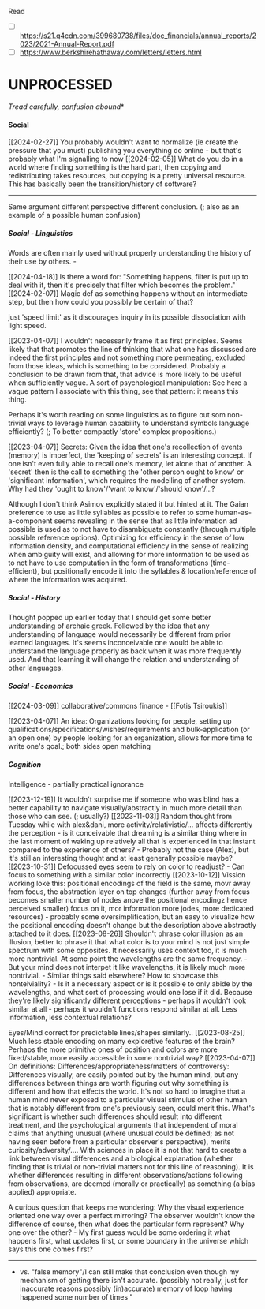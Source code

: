 

Read
- [ ] https://s21.q4cdn.com/399680738/files/doc_financials/annual_reports/2023/2021-Annual-Report.pdf
- [ ] https://www.berkshirehathaway.com/letters/letters.html

# UNPROCESSED
*Tread carefully, confusion abound**

#### Social
[[2024-02-27]]
You probably wouldn't want to normalize (ie create the pressure that you must) publishing you everything do online - but that's probably what I'm signalling to now
[[2024-02-05]]
What do you do in a world where finding something is the hard part, then copying and redistributing takes resources, but copying is a pretty universal resource. This has basically been the transition/history of software?

---
Same argument different perspective different conclusion. (; also as an example of a possible human confusion)

##### Social - Linguistics
Words are often mainly used without properly understanding the history of their use by others. - 

[[2024-04-18]]
Is there a word for: "Something happens, filter is put up to deal with it, then it's precisely that filter which becomes the problem."
[[2024-02-07]]
Magic def as something happens without an intermediate step, but then how could you possibly be certain of that?

just 'speed limit' as it discourages inquiry in its possible dissociation with light speed.

[[2023-04-07]]
I wouldn't necessarily frame it as first principles. Seems likely that that promotes the line of thinking that what one has discussed are indeed the first principles and not something more permeating, excluded from those ideas, which is something to be considered. Probably a conclusion to be drawn from that, that advice is more likely to be useful when sufficiently vague. A sort of psychological manipulation: See here a vague pattern I associate with this thing, see that pattern: it means this thing.

Perhaps it's worth reading on some linguistics as to figure out som non-trivial ways to leverage human capability to understand symbols language efficiently? (; To better compactly 'store' complex propositions.)

[[2023-04-07]]
Secrets: Given the idea that one's recollection of events (memory) is imperfect, the 'keeping of secrets' is an interesting concept. If one isn't even fully able to recall one's memory, let alone that of another. A 'secret' then is the call to something the 'other person ought to know' or 'significant information', which requires the modelling of another system. Why had they 'ought to know'/'want to know'/'should know'/...?

Although I don't think Asimov explicitly stated it but hinted at it. The Gaian preference to use as little syllables as possible to refer to some human-as-a-component seems revealing in the sense that as little information ad possible is used as to not have to disambiguate constantly (through multiple possible reference options). Optimizing for efficiency in the sense of low information density, and computational efficiency in the sense of realizing when ambiguity will exist, and allowing for more information to be used as to not have to use computation in the form of transformations (time-efficient), but positionally encode it into the syllables & location/reference of where the information was acquired.

##### Social - History
Thought popped up earlier today that I should get some better understanding of archaic greek. Followed by the idea that any understanding of language would necessarily be different from prior learned languages. It's seems inconceivable one would be able to understand the language properly as back when it was more frequently used. And that learning it will change the relation and understanding of other languages.

##### Social - Economics
[[2024-03-09]]
collaborative/commons finance - [[Fotis Tsiroukis]]

[[2023-04-07]]
An idea: Organizations looking for people, setting up qualifications/specifications/wishes/requirements and bulk-application (or an open one) by people looking for an organization, allows for more time to write one's goal.; both sides open matching
##### Cognition
Intelligence - partially practical ignorance

[[2023-12-19]]
It wouldn't surprise me if someone who was blind has a better capability to navigate visually/abstractly in much more detail than those who can see. (; usually?)
[[2023-11-03]]
Random thought from Tuesday while with alex&dani, more activity/relativistic/... affects differently the perception - is it conceivable that dreaming is a similar thing where in the last moment of waking up relatively all that is experienced in that instant compared to the experience of others? - Probably not the case (Alex), but it's still an interesting thought and at least generally possible maybe?
[[2023-10-31]]
Defocussed eyes seem to rely on color to readjust? - Can focus to something with a similar color incorrectly
[[2023-10-12]]
Vission working loke this: positional encodings of the field is the same, movr away from focus, the abstraction layer on top changes (further away from focus becomes smaller number of nodes anove the positional encodingz hence perceived smaller) focus on it, mor information more jodes, more dedicated resources) - probably some oversimplification, but an easy to visualize how the positional encoding doesn't change but the description above abstractly attached to it does.
[[2023-08-26]]
Shouldn't phrase color illusion as an illusion, better to phrase it that what color is to your mind is not just simple spectrum with some opposites. It necessarily uses context too, it is much more nontrivial. At some point the wavelengths are the same frequency. - But your mind does not interpet it like wavelengths, it is likely much more nontrivial. - Similar things said elsewhere? How to showcase this nonteiviality? - Is it a necessary aspect or is it possible to only abide by the wavelengths, and what sort of processing would one lose if it did. Because they're likely significantly different perceptions - perhaps it wouldn't look similar at all - perhaps it wouldn't functions respond similar at all. Less information, less contextual relations?

Eyes/Mind correct for predictable lines/shapes similarly..
[[2023-08-25]]
Much less stable encoding on many exploretive features of the brain? Perhaps the more primitive ones of position and colors are more fixed/stable, more easily accessible in some nontrivial way?
[[2023-04-07]]
On definitions: Differences/appropriateness/matters of controversy: Differences visually, are easily pointed out by the human mind, but any differences between things are worth figuring out why something is different and how that effects the world. It's not so hard to imagine that a human mind never exposed to a particular visual stimulus of other human that is notably different from one's previously seen, could merit this. What's significant is whether such differences should result into different treatment, and the psychological arguments that independent of moral claims that anything unusual (where unusual could be defined; as not having seen before from a particular observer's perspective), merits curiosity/adversity/.... With sciences in  place it is not that hard to create a link between visual differences and a biological explanation (whether finding that is trivial or non-trivial matters not for this line of reasoning). It is whether differences resulting in different observations/actions following from observations, are deemed (morally or practically) as something (a bias applied) appropriate.

A curious question that keeps me wondering: Why the visual experience oriented one way over a perfect mirroring? The observer wouldn't know the difference of course, then what does the particular form represent? Why one over the other? - My first guess would be some ordering it what happens first, what updates first, or some boundary in the universe which says this one comes first?

---
  - vs. "false memory"/I can still make that conclusion even though my mechanism of getting there isn't accurate.  (possibly not really, just for inaccurate reasons possibly (in)accurate) memory of loop having happened some number of times "
